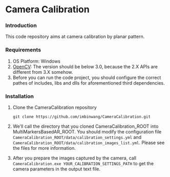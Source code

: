 # Camera Calibration #

### Introduction ###

This code repository aims at camera calibration by planar pattern. 

### Requirements ###

1. OS Platform: Windows
2. [OpenCV](http://opencv.org/): The version should be below 3.0, because the 2.X APIs are different from 3.X somehow. 
3. Before you can run the code project, you should configure the correct pathes of includes, libs and dlls for aforementioned third dependencies.

### Installation ###

1. Clone the CameraCalibration repository

	```
	git clone https://github.com/imbinwang/CameraCalibration.git
	```

2. We'll call the directory that you cloned CameraCalibration_ROOT into MultiMarkersBasedAR_ROOT. You should modify the configuration file `CameraCalibration_ROOT/data/calibration_settings.yml` and `CameraCalibration_ROOT/data/calibration_images_list.yml`. Please see the files for more information. 

3. After you prepare the images captured by the camera, call `CameraCalibration.exe YOUR_CALIBRATION_SETTINGS_PATH` to get the camera parameters in the output text file.


